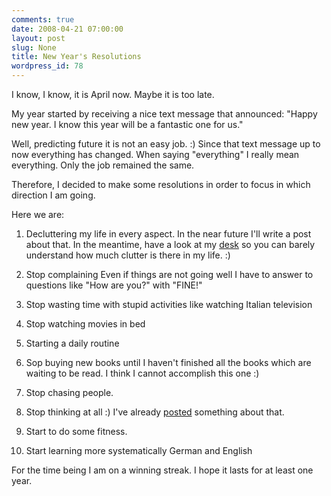 ```yaml
---
comments: true
date: 2008-04-21 07:00:00
layout: post
slug: None
title: New Year's Resolutions
wordpress_id: 78
---
```


I know, I know, it is April now. Maybe it is too late.

My year started by receiving a nice text message that announced: "Happy new year. I know this year will be a fantastic one for us."

Well, predicting future it is not an easy job. :)
Since that text message up to now everything has changed. When saying "everything" I really mean everything. Only the job remained the same.

Therefore, I decided to make some resolutions in order to focus in which direction I am going.

Here we are:

1) Decluttering my life in every aspect.
  In the near future I'll write a post about that.
  In the meantime, have a look at my [desk](http://flickr.com/photos/39931469@N00/2233867159/) so you can barely understand how much clutter is there in my life. :)

2) Stop complaining
  Even if things are not going well I have to answer to questions like "How are you?" with "FINE!"

3) Stop wasting time with stupid activities like watching Italian television

4) Stop watching movies in bed

5) Starting a daily routine

6) Sop buying new books until I haven't finished all the books which are waiting to be read.
  I think I cannot accomplish this one :)

7) Stop chasing people.

8) Stop thinking at all :)
  I've already [posted](http://basetta.pupazzo.org/blog/2008/04/09/stop-thinking/) something about that.

9) Start to do some fitness.

10) Start learning more systematically German and English

For the time being I am on a winning streak. I hope it lasts for at least one year. 
